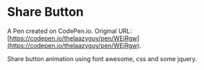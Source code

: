 # Share Button

A Pen created on CodePen.io. Original URL: [https://codepen.io/thelaazyguy/pen/WEjRgw](https://codepen.io/thelaazyguy/pen/WEjRgw).

Share button animation using font awesome, css and some jquery.